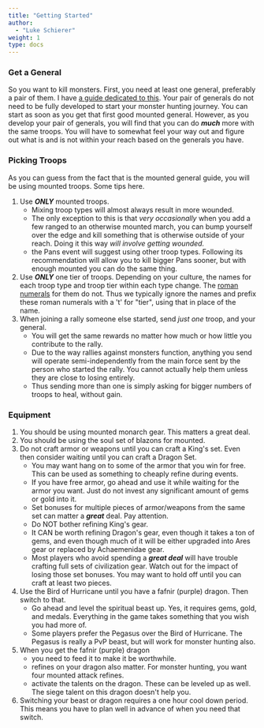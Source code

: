 ```yaml
---
title: "Getting Started"
author: 
  - "Luke Schierer"
weight: 1
type: docs
---
```


### Get a General

So you want to kill monsters.  First, you need at least one general, preferably
a pair of them.  I have [a guide dedicated to this][mg].  Your pair of generals
do not need to be fully developed to start your monster hunting journey.  You
can start as soon as you get that first good mounted general.  However, as you
develop your pair of generals, you will find that you can do **_much_** more
with the same troops.  You will have to somewhat feel your way out and figure
out what is and is not within your reach based on the generals you have.

### Picking Troops 

As you can guess from the fact that is the mounted general guide, you will be
using mounted troops.  Some tips here.

1. Use _**ONLY**_ mounted troops.  
   * Mixing troop types will almost always result in more wounded.
   * The only exception to this is that _very occasionally_ when you add a few
	 ranged to an otherwise mounted march, you can bump yourself over the edge
	 and kill something that is otherwise outside of your reach.  Doing it this
	 way *will involve getting wounded.*
   * the Pans event will suggest using other troop types.  Following its
     recommendation will allow you to kill bigger Pans sooner, but with enough
     mounted you can do the same thing.
1. Use _**ONLY**_ one tier of troops.  Depending on your culture, the names for
   each troop type and troop tier within each type change.  The [roman numerals][]
   for them do not.  Thus we typically ignore the names and prefix these roman
   numerals with a 't' for "tier", using that in place of the name. 
1. When joining a rally someone else started, send *just one* troop, and your general.
   * You will get the same rewards no matter how much or how little you contribute to the rally.
   * Due to the way rallies against monsters function, anything you send will
	 operate semi-independently from the main force sent by the person who
	 started the rally.  You cannot actually help them unless they are close to
	 losing entirely. 
   * Thus sending more than one is simply asking for bigger numbers of troops
     to heal, without gain.
	
### Equipment

1. You should be using mounted monarch gear.  This matters a great deal. 
1. You should be using the soul set of blazons for mounted. 
1. Do not craft armor or weapons until you can craft a King's set. Even then
   consider waiting until you can craft a Dragon Set. 
   * You may want hang on to some of the armor that you win for free.  This can be used as something to cheaply refine during events.
   * If you have free armor, go ahead and use it while waiting for the armor
     you want. Just do not invest any significant amount of gems or gold into
     it.
   * Set bonuses for multiple pieces of armor/weapons from the same set can
     matter a _**great**_ deal.  Pay attention.
   * Do NOT bother refining King's gear.  
   * It CAN be worth refining Dragon's gear, even though it takes a ton of
     gems, and even though much of it will be either upgraded into Ares gear or
     replaced by Achaemenidae gear. 
   * Most players who avoid spending a _**great deal**_ will have trouble
     crafting full sets of civilization gear.  Watch out for the
     impact of losing those set bonuses.  You may want to hold off until you can craft at least two pieces.
1. Use the Bird of Hurricane until you have a fafnir (purple) dragon.  Then switch to that. 
   * Go ahead and level the spiritual beast up.  Yes, it requires gems, gold,
     and medals.  Everything in the game takes something that you wish you had
     more of.
   * Some players prefer the Pegasus over the Bird of Hurricane.  The Pegasus
     is really a PvP beast, but will work for monster hunting also.
1. When you get the fafnir (purple) dragon 
   * you need to feed it to make it be worthwhile. 
   * refines on your dragon also matter.  For monster hunting, you want four mounted attack refines.
   * activate the talents on the dragon.  These can be leveled up as well.  The
     siege talent on this dragon doesn't help you.
1. Switching your beast or dragon requires a one hour cool down period.  This
   means you have to plan well in advance of when you need that switch. 


[roman numerals]: <https://wikipedia.org/wiki/Roman_numerals>

[mg]: <../../generals//mounted>
